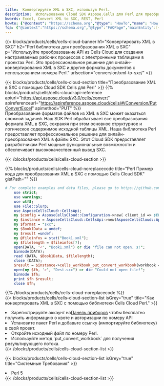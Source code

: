 ```yaml
---
title:  Конвертируйте XML в SXC, используя Perl.
description:  Использование Cloud SDK Aspose.Cells для Perl для преобразования файла формата XML в файл формата SXC.
kwords: Excel, Convert XML to SXC, REST, Perl
howto: {"@context": "https://schema.org","@type": "HowTo","name": "How to convert XML to SXC using the Cells Cloud Perl library.","description": "How to convert XML to SXC using the Cells Cloud Perl library.","image": {"@type": "ImageObject"},"url": "/perl/conversion/xml-to-sxc/","step": [{ "@type": "HowToStep","name": "How to convert XML to SXC using the Cells Cloud Perl library. step 1", "image": {"@type": "ImageObject",},"url": "/perl/conversion/xml-to-sxc/","text": "Register an account at <a href='https://dashboard.aspose.cloud/'>Dashboard</a> to get free API quota & authorization details",},{ "@type": "HowToStep","name": "How to convert XML to SXC using the Cells Cloud Perl library. step 1", "image": {"@type": "ImageObject",},"url": "/perl/conversion/xml-to-sxc/","text": "Install Perl package and add the reference (import the library) to your project.",},{ "@type": "HowToStep","name": "How to convert XML to SXC using the Cells Cloud Perl library. step 1", "image": {"@type": "ImageObject",},"url": "/perl/conversion/xml-to-sxc/","text": "Open the source file in Perl.",},{ "@type": "HowToStep","name": "How to convert XML to SXC using the Cells Cloud Perl library. step 1", "image": {"@type": "ImageObject",},"url": "/perl/conversion/xml-to-sxc/","text": "Use the `put_convert_workbook` method to retrieve the resulting stream.",}, ],"supply": {"@type": "HowToSupply","name": "document"},"tool": [{"@type": "HowToTool","name": "VIM, Visual Studio Code, Eclipse"},{"@type": "HowToTool","name": "Aspose Cells"}],"totalTime": "PT6M"}
fqa: {"@context":"https://schema.org","@type":"FAQPage","mainEntity":[{"@type":"Question","name":"Why convert file formats in C# using REST API?","acceptedAnswer":{"@type":"Answer","text":"Documents are encoded in many ways, and some files may be incompatible with the software you use. To open and read such files, just convert them to appropriate file formats.<br/><ol><li>Install .NET SDK and add the reference (import the library) to your project.</li><li>Open the source file in C# using REST API.</li><li>Call the PutConvertWorkbookRequest() method, passing an output filename with required extension.</li><li>Get the result of conversion as a separate file.</li></ol>"}},{"@type":"Question","name":"What file formats can I convert with your C# library?","acceptedAnswer":{"@type":"Answer","text":"We support a variety of file formats for conversion using .NET library, including XLSX, Excel, xls , PDF, CSV, HTML, Markdown, XML, PNG, JPG, TIFF, Json, TXT and many more."}},{"@type":"Question","name":"What is the maximum allowed file size for conversion using this .NET library?","acceptedAnswer":{"@type":"Answer","text":"There are no file size limits for format conversions using .NET library."}}]}
---
```

{{< blocks/products/cells/cells-cloud-banner h1="Конвертировать XML в SXC" h2="Perl библиотека для преобразования XML в SXC" p="Используйте преобразование API из Cells Cloud для создания настраиваемых рабочих процессов с электронными таблицами в проектах Perl. Это профессиональное решение для онлайн-конвертирования XML в SXC и другие форматы документов с использованием номера Perl." urlsection="conversion/xml-to-sxc/" >}}

{{< blocks/products/cells/cells-cloud-section title="Преобразование XML в SXC с помощью Cloud SDK Cells для Perl" >}}
{{% blocks/products/cells/cells-cloud-api-reference apiurl="https://api.aspose.cloud/v3.0/cells/convert" apireferenceurl="https://apireference.aspose.cloud/cells/#/Conversion/PutConvertExcel" apimethod="PUT" %}}
<br/>
Преобразование форматов файлов из XML в SXC может оказаться сложной задачей. Наш SDK Perl обрабатывает все преобразования формата XML в SXC, сохраняя при этом основное структурное и логическое содержимое исходной таблицы XML. Наша библиотека Perl предоставляет профессиональное решение для онлайн-преобразования XML в файлы SXC. Этот Cloud SDK предоставляет разработчикам Perl мощные функциональные возможности и обеспечивает высококачественный вывод SXC.

{{< /blocks/products/cells/cells-cloud-section >}}

{{% blocks/products/cells/cells-cloud-noreplacecode title="Perl Пример кода для преобразования XML в SXC с помощью Cells Cloud SDK" gistPath="" %}}
 
```perl
# For complete examples and data files, please go to https://github.com/aspose-cells-cloud/aspose-cells-cloud-perl/
    use strict;
    use warnings;
    use utf8; 
    use File::Slurp;
    use AsposeCellsCloud::CellsApi;
    my $config = AsposeCellsCloud::Configuration->new( client_id => $ENV{'ProductClientId'}, client_secret => $ENV{'ProductClientSecret'});
    my $instance = AsposeCellsCloud::CellsApi->new(AsposeCellsCloud::ApiClient->new( $config));
    my $format = "sxc";
    my $Book1Data = undef;
    my $result =undef;
    my @fileinfos = stat("Book1.xml");
    my $filelength = $fileinfos[7];
    open(DATA, '<', "Book1.xml") or die "file can not open, $!";
    binmode(DATA);
    read (DATA, $Book1Data, $filelength);
    close (DATA); 
    $result = $instance->cells_workbook_put_convert_workbook(workbook => $Book1Data, format => $format);
    open(my $fh, '>', "Dest.sxc") or die "Could not open file!";
    binmode $fh;
    print $fh $result;
    close $fh;
```
 
{{% /blocks/products/cells/cells-cloud-noreplacecode %}}
<br/>
{{< blocks/products/cells/cells-cloud-section-list isGrey="true" title="Как конвертировать XML в SXC с помощью библиотеки Cells Cloud Perl." >}}
<li> Зарегистрируйте аккаунт на<a href="https://dashboard.aspose.cloud/">Панель приборов</a> чтобы бесплатно получить информацию о квоте и авторизации по номеру API</li>
<li>Установите пакет Perl и добавьте ссылку (импортируйте библиотеку) в свой проект.</li>
<li>Откройте исходный файл по номеру Perl.</li>
<li>Используйте метод `put_convert_workbook` для получения результирующего потока.</li>
{{< /blocks/products/cells/cells-cloud-section-list >}}

{{< blocks/products/cells/cells-cloud-section-list isGrey="true" title="Системные Требования" >}}
<li>Perl 5</li>
{{< /blocks/products/cells/cells-cloud-section-list >}}
